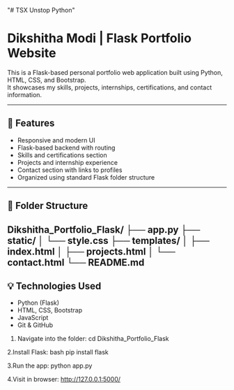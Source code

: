 "# TSX Unstop Python" 
# Dikshitha Modi | Flask Portfolio Website

This is a Flask-based personal portfolio web application built using Python, HTML, CSS, and Bootstrap.  
It showcases my skills, projects, internships, certifications, and contact information.

---

## 🚀 Features

- Responsive and modern UI
- Flask-based backend with routing
- Skills and certifications section
- Projects and internship experience
- Contact section with links to profiles
- Organized using standard Flask folder structure

---

## 📁 Folder Structure

Dikshitha_Portfolio_Flask/
├── app.py
├── static/
│ └── style.css
├── templates/
│ ├── index.html
│ ├── projects.html
│ └── contact.html
└── README.md
---

## 💡 Technologies Used

- Python (Flask)
- HTML, CSS, Bootstrap
- JavaScript
- Git & GitHub

1. Navigate into the folder:
cd Dikshitha_Portfolio_Flask

2.Install Flask:
bash
pip install flask

3.Run the app:
python app.py

4.Visit in browser:
http://127.0.0.1:5000/

